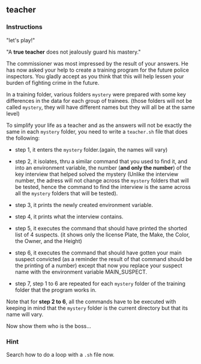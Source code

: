 ## teacher

### Instructions

"let's play!"

"A **true teacher** does not jealously guard his mastery."

The commissioner was most impressed by the result of your answers.
He has now asked your help to create a training program for the future police inspectors. You gladly accept as you think that this will help lessen your burden of fighting crime in the future.

In a training folder, various folders `mystery` were prepared with some key differences in the data for each group of trainees. (those folders will not be called `mystery`, they will have different names but they will all be at the same level)

To simplify your life as a teacher and as the answers will not be exactly the same in each `mystery` folder, you need to write a `teacher.sh` file that does the following:

- step 1, it enters the `mystery` folder.(again, the names will vary)
- step 2, it isolates, thru a similar command that you used to find it, and into an environment variable, the number (**and only the number**) of the key interview that helped solved the mystery (Unlike the interview number, the adress will not change across the `mystery` folders that will be tested, hence the command to find the interview is the same across all the `mystery` folders that will be tested).
- step 3, it prints the newly created environment variable.
- step 4, it prints what the interview contains.
- step 5, it executes the command that should have printed the shorted list of 4 suspects. (it shows only the license Plate, the Make, the Color, the Owner, and the Height)
- step 6, it executes the command that should have gotten your main suspect convicted (as a reminder the result of that command should be the printing of a number) except that now you replace your suspect name with the environment variable MAIN_SUSPECT.

- step 7, step 1 to 6 are repeated for each `mystery` folder of the training folder that the program works in.

Note that for **step 2 to 6**, all the commands have to be executed with keeping in mind that the `mystery` folder is the current directory but that its name will vary.

Now show them who is the boss...

### Hint

Search how to do a loop with a `.sh` file now.
